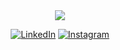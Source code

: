 <div align="center">
  <img src="https://github-readme-stats.vercel.app/api?username=davidacunha&count_private=true&&theme=transparent&&show_icons=true"/>
    <br/>
</div>

<div align="center">

[![LinkedIn](https://img.shields.io/badge/linkedin-%230077B5.svg?style=for-the-badge&logo=linkedin&logoColor=white&Link=https://www.instagram.com/daviidjmc/)](https://www.linkedin.com/in/daviidjmc/)
[![Instagram](https://img.shields.io/badge/Instagram-%23E4405F.svg?style=for-the-badge&logo=Instagram&logoColor=white&Link=https://www.instagram.com/daviidjmc/)](https://www.instagram.com/daviidjmc/)

</div>

